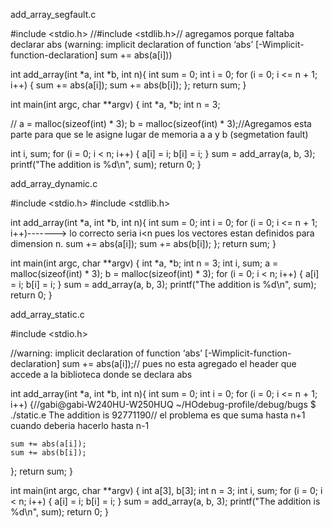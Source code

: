 add_array_segfault.c

#include <stdio.h>
//#include <stdlib.h>// agregamos porque faltaba declarar abs (warning: implicit declaration of function ‘abs’ [-Wimplicit-function-declaration]
     sum += abs(a[i]))

int add_array(int *a, int *b, int n){
  int sum = 0;
  int i = 0;
  for (i = 0; i <= n + 1; i++) {
    sum += abs(a[i]);
    sum += abs(b[i]);
  };
  return sum;
}

int main(int argc, char **argv) {
  int *a, *b;
  int n = 3;

// a = malloc(sizeof(int) * 3);
  b = malloc(sizeof(int) * 3);//Agregamos esta parte para que se le asigne lugar de memoria a a y b (segmetation fault)

  int i, sum;
  for (i = 0; i < n; i++) {
    a[i] = i;
    b[i] = i;
  }
  sum = add_array(a, b, 3);
  printf("The addition is %d\n", sum);
  return 0;
}


add_array_dynamic.c

#include <stdio.h>
#include <stdlib.h>

int add_array(int *a, int *b, int n){
  int sum = 0;
  int i = 0;
  for (i = 0; i <= n + 1; i++)-------> lo correcto seria i<n pues los vectores estan definidos para dimension n.
    sum += abs(a[i]);
    sum += abs(b[i]);
  };
  return sum;
}

int main(int argc, char **argv) {
  int *a, *b;
  int n = 3;
  int i, sum;
  a = malloc(sizeof(int) * 3);
  b = malloc(sizeof(int) * 3);
  for (i = 0; i < n; i++) {
    a[i] = i;
    b[i] = i;
  }
  sum = add_array(a, b, 3);
  printf("The addition is %d\n", sum);
  return 0;
}


add_array_static.c

#include <stdio.h>

//warning: implicit declaration of function ‘abs’ [-Wimplicit-function-declaration]
     sum += abs(a[i]);// pues no esta agregado el header que accede a la biblioteca donde se declara abs


int add_array(int *a, int *b, int n){
  int sum = 0;
  int i = 0;
  for (i = 0; i <= n + 1; i++) {//gabi@gabi-W240HU-W250HUQ ~/HOdebug-profile/debug/bugs $ ./static.e
The addition is 92771190// el problema es que suma hasta n+1 cuando deberia hacerlo hasta n-1

    sum += abs(a[i]);
    sum += abs(b[i]);
  };
  return sum;
}

int main(int argc, char **argv) {
  int a[3], b[3];
  int n = 3;
  int i, sum;
  for (i = 0; i < n; i++) {
    a[i] = i;
    b[i] = i;
  }
  sum = add_array(a, b, 3);
  printf("The addition is %d\n", sum);
  return 0;
}




